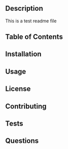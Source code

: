 # <Hello World> 

## Description  
This is a test readme file 

## Table of Contents    

## Installation     

## Usage    

## License  

## Contributing     

## Tests     

## Questions 